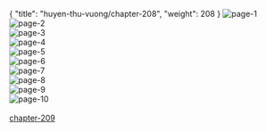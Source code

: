 { "title": "huyen-thu-vuong/chapter-208", "weight": 208 }
<img src="huyen-thu-vuong_0208_01-d2e8b0662e43dedee5d064d869d209d3.webp" alt="page-1" origin="http://1.bp.blogspot.com/-nskeo-AzYKM/WvuP3e3oaZI/AAAAAAAAERc/X1thFgwLREsZZ9u1WXeHxRE11VcIEWgUgCLcBGAs/s1600/1.jpg?imgmax=0"><br/>
<img src="huyen-thu-vuong_0208_02-caa282b65db4534731efc21a2d36a553.webp" alt="page-2" origin="http://1.bp.blogspot.com/-uai0J5ROEco/WvuP3fa-hTI/AAAAAAAAERk/2nNA1SSuo1IpPfSkoyakEak92TudrQUlwCLcBGAs/s1600/2.jpg?imgmax=0"><br/>
<img src="huyen-thu-vuong_0208_03-a3a95dc143860352bf979007fdacd46d.webp" alt="page-3" origin="http://1.bp.blogspot.com/-aFu_Z0ARyHU/WvuP4W_2pEI/AAAAAAAAERo/Um9LYt1QTT83tu09C2F3NdESxQGW0L9EgCLcBGAs/s1600/3.jpg?imgmax=0"><br/>
<img src="huyen-thu-vuong_0208_04-0818cd282359396cb4d77d2e24570f5d.webp" alt="page-4" origin="http://1.bp.blogspot.com/-brRmNOsilI8/WvuP4uuFrtI/AAAAAAAAERs/5Sz3ZOpHZ-gW9FdHABYBR77Rqu4vcCtjgCLcBGAs/s1600/4.jpg?imgmax=0"><br/>
<img src="huyen-thu-vuong_0208_05-47cb96436b6b041a62494569955a1832.webp" alt="page-5" origin="http://1.bp.blogspot.com/-D11xM7_kOd4/WvuP4nD4dnI/AAAAAAAAERw/neUB7nf7oXcSOuBWjsIG6yCFz-f9b148wCLcBGAs/s1600/5.jpg?imgmax=0"><br/>
<img src="huyen-thu-vuong_0208_06-f7bdc2b59d3f9699b5381050b5f245bf.webp" alt="page-6" origin="http://1.bp.blogspot.com/-tm9QuzHQGeo/WvuP5WsTm3I/AAAAAAAAER0/WjYTLQlTclI4QQwRKQV048x1V1LkPLnLQCLcBGAs/s1600/6.jpg?imgmax=0"><br/>
<img src="huyen-thu-vuong_0208_07-3985e9cbe7711eb847cce5a7e8b9429c.webp" alt="page-7" origin="http://1.bp.blogspot.com/--7Nk787gX9k/WvuP5_2kTBI/AAAAAAAAER8/mXUx0537_lMh-cQHszE2J7A3T9cYt5AOwCLcBGAs/s1600/7.jpg?imgmax=0"><br/>
<img src="huyen-thu-vuong_0208_08-d772e30b672e9da2cd433e93c5e6a34a.webp" alt="page-8" origin="http://1.bp.blogspot.com/-OfD7lg975A4/WvuP5q6QCSI/AAAAAAAAER4/NTj4civqhKUzCn2YVpF5XfafKFQJjyNfwCLcBGAs/s1600/8.jpg?imgmax=0"><br/>
<img src="huyen-thu-vuong_0208_09-5b6d341b34414d36112b1eac8d5d3ada.webp" alt="page-9" origin="http://1.bp.blogspot.com/-pRrMZ7sUVag/WvuP6MYm1vI/AAAAAAAAESA/CQX3B2WLWXoE4s7dHGDBPoVuIliMMdU5QCLcBGAs/s1600/9.jpg?imgmax=0"><br/>
<img src="huyen-thu-vuong_0208_10-f809c8923b043bb10908e98c8636345c.webp" alt="page-10" origin="http://1.bp.blogspot.com/-Vsq0Zch2X4M/WvuP3S2JQMI/AAAAAAAAERg/ZaQRY6A6bo8pryCOzLlRma62vXn-MpeugCLcBGAs/s1600/10.jpg?imgmax=0"><br/>
<br/><a class="nextchap" href="/huyen-thu-vuong/chapter-209">chapter-209</a>
